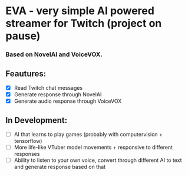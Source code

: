 # EVA - very simple AI powered streamer for Twitch (project on pause)
### Based on NovelAI and VoiceVOX.

## Feautures:
- [x] Read Twitch chat messages
- [x] Generate response through NovelAI
- [x] Generate audio response through VoiceVOX

## In Development:
- [ ] AI that learns to play games (probably with computervision + tensorflow)
- [ ] More life-like VTuber model movements + responsive to different responses
- [ ] Ability to listen to your own voice, convert through different AI to text and generate response based on that
